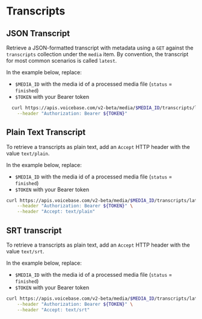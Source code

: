 # Transcripts

## JSON Transcript

Retrieve a JSON-formatted transcript with metadata using a `GET` against the `transcripts` collection under the `media` item. By convention, the transcript for most common scenarios is called `latest`.

In the example below, replace:
  - `$MEDIA_ID` with the media id of a processed media file (`status` = `finished`)
  - `$TOKEN` with your Bearer token

```sh
  curl https://apis.voicebase.com/v2-beta/media/$MEDIA_ID/transcripts/latest \
    --header "Authorization: Bearer ${TOKEN}" 
```

## Plain Text Transcript

To retrieve a transcripts as plain text, add an `Accept` HTTP header with the value `text/plain`.

In the example below, replace:
  - `$MEDIA_ID` with the media id of a processed media file (`status` = `finished`)
  - `$TOKEN` with your Bearer token

```sh
curl https://apis.voicebase.com/v2-beta/media/$MEDIA_ID/transcripts/latest \
    --header "Authorization: Bearer ${TOKEN}" \
    --header "Accept: text/plain"
```

## SRT transcript


To retrieve a transcripts as plain text, add an `Accept` HTTP header with the value `text/srt`.

In the example below, replace:
  - `$MEDIA_ID` with the media id of a processed media file (`status` = `finished`)
  - `$TOKEN` with your Bearer token

```sh
curl https://apis.voicebase.com/v2-beta/media/$MEDIA_ID/transcripts/latest \
    --header "Authorization: Bearer ${TOKEN}" \
    --header "Accept: text/srt"
```
